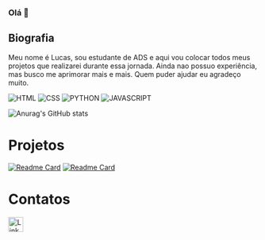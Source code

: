 ### Olá 👋

## Biografia

Meu nome é Lucas, sou estudante de ADS e aqui vou colocar todos meus projetos que realizarei durante essa jornada.
Ainda nao possuo experiência, mas busco me aprimorar mais e mais.
Quem puder ajudar eu agradeço muito.

![HTML](https://img.shields.io/badge/HTML5-E34F26?style=for-the-badge&logo=html5&logoColor=white)
![CSS](https://img.shields.io/badge/CSS3-1572B6?style=for-the-badge&logo=css3&logoColor=white)
![PYTHON](https://img.shields.io/badge/Python-FFD43B?style=for-the-badge&logo=python&logoColor=blue)
![JAVASCRIPT](https://img.shields.io/badge/JavaScript-323330?style=for-the-badge&logo=javascript&logoColor=F7DF1E)

![Anurag's GitHub stats](https://github-readme-stats.vercel.app/api?username=renninho&show_icons=true&theme=dark)

# Projetos

[![Readme Card](https://github-readme-stats.vercel.app/api/pin/?username=renninho&repo=renninho.github.io)](https://github.com/renninho/renninho.github.io)
[![Readme Card](https://github-readme-stats.vercel.app/api/pin/?username=renninho&repo=primeirogame.github.io)](https://github.com/renninho/primeirogame.github.io)

# Contatos

[<img src='https://img.shields.io/badge/LinkedIn-0077B5?style=for-the-badge&logo=linkedin&logoColor=white' alt='Linkedin' height='30'>](www.linkedin.com/in/lucas-renner)
